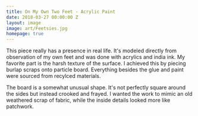 ```yaml
---
title: On My Own Two Feet - Acrylic Paint
date: 2018-03-27 00:00:00 Z
layout: image
image: art/Feetsies.jpg
homepage: true
---
```


This piece really has a presence in real life. It's modeled directly from observation of my own feet and was done with acrylics and india ink. My favorite part is the harsh texture of the surface. I achieved this by piecing burlap scraps onto particle board. Everything besides the glue and paint were sourced from recylced materials.

The board is a somewhat unusual shape. It's not perfectly square around the sides but instead crooked and frayed. I wanted the work to mimic an old weathered scrap of fabric, while the inside details looked more like patchwork.
